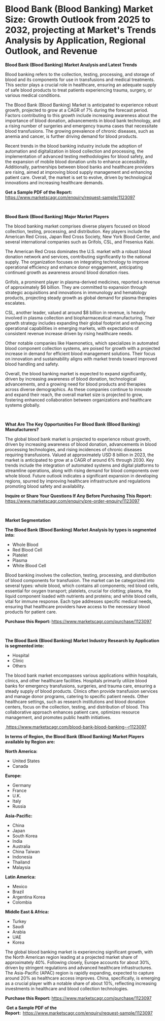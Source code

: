 <p><h1>Blood Bank (Blood Banking) Market Size: Growth Outlook from 2025 to 2032, projecting at Market's Trends Analysis by Application, Regional Outlook, and Revenue</h1></p><p><strong>Blood Bank (Blood Banking) Market Analysis and Latest Trends</strong></p>
<p><p>Blood banking refers to the collection, testing, processing, and storage of blood and its components for use in transfusions and medical treatments. This sector plays a crucial role in healthcare, ensuring an adequate supply of safe blood products to treat patients experiencing trauma, surgery, or various medical conditions.</p><p>The Blood Bank (Blood Banking) Market is anticipated to experience robust growth, projected to grow at a CAGR of 7% during the forecast period. Factors contributing to this growth include increasing awareness about the importance of blood donation, advancements in blood bank technology, and a rising number of surgeries and emergency trauma cases that necessitate blood transfusions. The growing prevalence of chronic diseases, such as anemia and cancer, is further driving demand for blood products.</p><p>Recent trends in the blood banking industry include the adoption of automation and digitalization in blood collection and processing, the implementation of advanced testing methodologies for blood safety, and the expansion of mobile blood donation units to enhance accessibility. Additionally, partnerships between blood banks and healthcare providers are rising, aimed at improving blood supply management and enhancing patient care. Overall, the market is set to evolve, driven by technological innovations and increasing healthcare demands.</p></p>
<p><strong>Get a Sample PDF of the Report:&nbsp;</strong> <a href="https://www.marketscagr.com/enquiry/request-sample/1123097?utm_campaign=2648&utm_medium=2&utm_source=Github&utm_content=ia&utm_term=13042025&utm_id=blood-bank-blood-banking">https://www.marketscagr.com/enquiry/request-sample/1123097</a></p>
<p>&nbsp;</p>
<p><strong>Blood Bank (Blood Banking) Major Market Players</strong></p>
<p><p>The blood banking market comprises diverse players focused on blood collection, testing, processing, and distribution. Key players include the American Red Cross, Japan Red Cross Society, New York Blood Center, and several international companies such as Grifols, CSL, and Fresenius Kabi.</p><p>The American Red Cross dominates the U.S. market with a robust blood donation network and services, contributing significantly to the national supply. The organization focuses on integrating technology to improve operational efficiency and enhance donor engagement, anticipating continued growth as awareness around blood donation rises.</p><p>Grifols, a prominent player in plasma-derived medicines, reported a revenue of approximately $6 billion. They are committed to expansion through strategic acquisitions and innovations in immunology and hematology products, projecting steady growth as global demand for plasma therapies escalates.</p><p>CSL, another leader, valued at around $8 billion in revenue, is heavily involved in plasma collection and biopharmaceutical manufacturing. Their growth strategy includes expanding their global footprint and enhancing operational capabilities in emerging markets, with expectations of consistent revenue increase driven by rising healthcare needs.</p><p>Other notable companies like Haemonetics, which specializes in automated blood component collection systems, are poised for growth with a projected increase in demand for efficient blood management solutions. Their focus on innovation and sustainability aligns with market trends toward improved blood handling and safety.</p><p>Overall, the blood banking market is expected to expand significantly, driven by increasing awareness of blood donation, technological advancements, and a growing need for blood products and therapies across diverse demographics. As these companies continue to innovate and expand their reach, the overall market size is projected to grow, fostering enhanced collaboration between organizations and healthcare systems globally.</p></p>
<p>&nbsp;</p>
<p><strong>What Are The Key Opportunities For Blood Bank (Blood Banking) Manufacturers?</strong></p>
<p><p>The global blood bank market is projected to experience robust growth, driven by increasing awareness of blood donation, advancements in blood processing technologies, and rising incidences of chronic diseases requiring transfusions. Valued at approximately USD 8 billion in 2023, the market is anticipated to grow at a CAGR of around 6% through 2030. Key trends include the integration of automated systems and digital platforms to streamline operations, along with rising demand for blood components over whole blood. Future outlook indicates a significant expansion in developing regions, spurred by improving healthcare infrastructure and regulations promoting blood safety and availability.</p></p>
<p><strong>Inquire or Share Your Questions If Any Before Purchasing This Report:</strong> <a href="https://www.marketscagr.com/enquiry/pre-order-enquiry/1123097?utm_campaign=2648&utm_medium=2&utm_source=Github&utm_content=ia&utm_term=13042025&utm_id=blood-bank-blood-banking">https://www.marketscagr.com/enquiry/pre-order-enquiry/1123097</a></p>
<p>&nbsp;</p>
<p><strong>Market Segmentation</strong></p>
<p><strong>The Blood Bank (Blood Banking) Market Analysis by types is segmented into:</strong></p>
<p><ul><li>Whole Blood</li><li>Red Blood Cell</li><li>Platelet</li><li>Plasma</li><li>White Blood Cell</li></ul></p>
<p><p>Blood banking involves the collection, testing, processing, and distribution of blood components for transfusion. The market can be categorized into several types: whole blood, which contains all components; red blood cells, essential for oxygen transport; platelets, crucial for clotting; plasma, the liquid component loaded with nutrients and proteins; and white blood cells, vital for immune response. Each type addresses specific medical needs, ensuring that healthcare providers have access to the necessary blood products for patient care.</p></p>
<p><strong>Purchase this Report:&nbsp;</strong><a href="https://www.marketscagr.com/purchase/1123097?utm_campaign=2648&utm_medium=2&utm_source=Github&utm_content=ia&utm_term=13042025&utm_id=blood-bank-blood-banking">https://www.marketscagr.com/purchase/1123097</a></p>
<p>&nbsp;</p>
<p><strong>The Blood Bank (Blood Banking) Market Industry Research by Application is segmented into:</strong></p>
<p><ul><li>Hospital</li><li>Clinic</li><li>Others</li></ul></p>
<p><p>The blood bank market encompasses various applications within hospitals, clinics, and other healthcare facilities. Hospitals primarily utilize blood banks for emergency transfusions, surgeries, and trauma care, ensuring a steady supply of blood products. Clinics often provide transfusion services and manage donor programs, catering to specific patient needs. Other healthcare settings, such as research institutions and blood donation centers, focus on the collection, testing, and distribution of blood. This collaborative approach enhances patient care, optimizes resource management, and promotes public health initiatives.</p></p>
<p><a href="https://www.marketscagr.com/blood-bank-blood-banking--r1123097?utm_campaign=2648&utm_medium=2&utm_source=Github&utm_content=ia&utm_term=13042025&utm_id=blood-bank-blood-banking">&nbsp;https://www.marketscagr.com/blood-bank-blood-banking--r1123097</a></p>
<p><strong>In terms of Region, the Blood Bank (Blood Banking) Market Players available by Region are:</strong></p>
<p>
    <p> <strong> North America: </strong>
        <ul>
            <li>United States</li>
            <li>Canada</li>
        </ul>
        </p> 
    <p> <strong> Europe: </strong>
        <ul>
            <li>Germany</li>
            <li>France</li>
            <li>U.K.</li>
            <li>Italy</li>
            <li>Russia</li>
        </ul>
        </p> 
    <p> <strong> Asia-Pacific: </strong>
        <ul>
            <li>China</li>
            <li>Japan</li>
            <li>South Korea</li>
            <li>India</li>
            <li>Australia</li>
            <li>China Taiwan</li>
            <li>Indonesia</li>
            <li>Thailand</li>
            <li>Malaysia</li>
        </ul>
        </p> 
    <p> <strong> Latin America: </strong>
        <ul>
            <li>Mexico</li>
            <li>Brazil</li>
            <li>Argentina Korea</li>
            <li>Colombia</li>
        </ul>
        </p> 
    <p> <strong> Middle East & Africa: </strong>
        <ul>
            <li>Turkey</li>
            <li>Saudi</li>
            <li>Arabia</li>
            <li>UAE</li>
            <li>Korea</li>
        </ul>
    </p>
    </p>
<p><p>The global blood banking market is experiencing significant growth, with the North American region leading at a projected market share of approximately 40%. Following closely, Europe accounts for about 30%, driven by stringent regulations and advanced healthcare infrastructures. The Asia-Pacific (APAC) region is rapidly expanding, expected to capture around 20% as healthcare access improves. China, specifically, is emerging as a crucial player with a notable share of about 10%, reflecting increasing investments in healthcare and blood collection technologies.</p></p>
<p><strong>Purchase this Report: </strong><a href="https://www.marketscagr.com/purchase/1123097?utm_campaign=2648&utm_medium=2&utm_source=Github&utm_content=ia&utm_term=13042025&utm_id=blood-bank-blood-banking">https://www.marketscagr.com/purchase/1123097</a></p>
<p>&nbsp;<strong>Get a Sample PDF of the Report:&nbsp;&nbsp;</strong><a href="https://www.marketscagr.com/enquiry/request-sample/1123097?utm_campaign=2648&utm_medium=2&utm_source=Github&utm_content=ia&utm_term=13042025&utm_id=blood-bank-blood-banking">https://www.marketscagr.com/enquiry/request-sample/1123097</a></p>
<p><strong></strong></p>
<p><p></p><p></p><p></p></p>